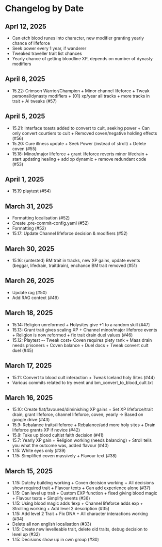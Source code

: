 # Changelog by Date

## Aprl 12, 2025
- Can etch blood runes into character, new modifier granting yearly chance of lifeforce
- Seek power every 1 year, if wanderer
- Tweaked traveller trait list chances
- Yearly chance of getting bloodline XP, depends on number of dynasty modifiers

## April 6, 2025
- 15.22: Crimson Warrior/Champion + Minor channel lifeforce + Tweak personal/dynasty modifiers + {01} xp/year all tracks + more tracks in trait + AI tweaks (#57)

## April 5, 2025
- 15.21: Interface toasts added to convert to cult, seeking power + Can only convert courtiers to cult + Removed coven/negative holding effects (#56)
- 15.20: Cure illness update + Seek Power (instead of stroll) + Delete coven (#55)
- 15.18: Minor/major lifeforce + grant lifeforce reverts minor lifedrain + start updating healing + add xp dynamic + remove redundant code (#53)

## April 1, 2025
- 15.19 playtest (#54)

## March 31, 2025
- Formatting localisation (#52)
- Create .pre-commit-config.yaml (#52)
- Formatting (#52)
- 15.17: Update Channel lifeforce decision & modifiers (#52)

## March 30, 2025
- 15.16: (untested) BM trait in tracks, new XP gains, update events (beggar, lifedrain, traitdrain), enchance BM trait removed (#51)

## March 26, 2025
- Update rag (#50)
- Add RAG context (#49)

## March 18, 2025
- 15.14: Religion unreformed + Holysites give +1 to a random skill (#47)
- 15.13: Grant trait gives scaling XP + Channel minor/major lifeforce events + Religion is now reformed + fix trait drain duel values (#46)
- 15.12: Playtest -- Tweak cost+ Coven requires piety rank + Mass drain needs prisoners + Coven balance + Duel docs + Tweak convert cult duel (#45)

## March 17, 2025
- 15.11: Convert to blood cult interaction + Tweak Iceland holy Sites (#44)
- Various commits related to try event and bm_convert_to_blood_cult.txt

## March 16, 2025
- 15.10: Create flat/favoured/diminishing XP gains + Set XP lifeforce/trait drain, grant lifeforce, channel lifeforce, coven, yearly -> Based on google drive (#43)
- 15.9: Rebalance traits/lifeforce + Rebalance/add more holy sites + Drain lifeforce grants XP if novice (#42)
- 15.8: Take up blood cultist faith decision (#41)
- 15.7: Yearly XP gain + Religion working (needs balancing) + Stroll tells you what the outcome was, added flavour (#40)
- 1.15: White eyes only (#39)
- 1.15: Simplified coven massively + Flavour text (#38)

## March 15, 2025
- 1.15: Dutchy building working + Coven decision working + All decisions show required trait + Flavour texts + Can add experience alone (#37)
- 1.15: Can level up trait + Custom EXP function + fixed giving blood magic + Flavour texts + Simplify events (#36)
- 1.15: Using blood magic adds 1exp + Channel lifeforce adds exp + Strolling working + Add level 2 description (#35)
- 1.15: Add level 2 Trait + Fix DNA + All character interactions working (#34)
- Delete all non english localisation (#33)
- 1.15: Create new levelleable trait, delete old traits, debug decision to level up (#32)
- 1.15: Decisions show up in own group (#30)
